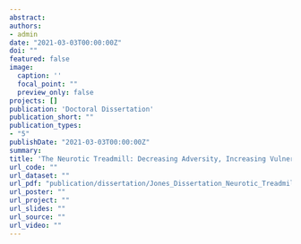 ```yaml
---
abstract: 
authors:
- admin
date: "2021-03-03T00:00:00Z"
doi: ""
featured: false
image:
  caption: ''
  focal_point: ""
  preview_only: false
projects: []
publication: 'Doctoral Dissertation'
publication_short: ""
publication_types:
- "5"
publishDate: "2021-03-03T00:00:00Z"
summary: 
title: 'The Neurotic Treadmill: Decreasing Adversity, Increasing Vulnerability?'
url_code: ""
url_dataset: ""
url_pdf: "publication/dissertation/Jones_Dissertation_Neurotic_Treadmill_Open_Access.pdf"
url_poster: ""
url_project: ""
url_slides: ""
url_source: ""
url_video: ""
---
```



